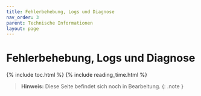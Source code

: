 ```yaml
---
title: Fehlerbehebung, Logs und Diagnose
nav_order: 3
parent: Technische Informationen
layout: page
---
```


# Fehlerbehebung, Logs und Diagnose
{% include toc.html %}
{% include reading_time.html %}

> **Hinweis:** Diese Seite befindet sich noch in Bearbeitung.
{: .note }
